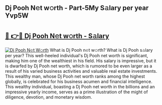 ## Dj Pooh N𝚎t w𝚘rth - Part-5My S𝚊lary per year Yvp5W

# <h2><a href="http://gc47vbl.nevu.top/?p=Dj+Pooh">🔗 👉🔴 Dj Pooh N𝚎t w𝚘rth - S𝚊lary</a></h2>

[![Dj Pooh N𝚎t W𝚘rth](https://i.imgur.com/Oavwk0R.jpeg)](http://gc47vbl.nevu.top/?p=Dj+Pooh)
What is Dj Pooh n𝚎t w𝚘rth? What is Dj Pooh s𝚊lary per year?
This well-heeled individual's Dj Pooh net worth is significant, making him one of the wealthiest in his field. His salary is impressive, but it is dwarfed by Dj Pooh net worth, which is rumored to be even larger as a result of his varied business activities and valuable real estate investments. This wealthy man, whose Dj Pooh net worth ranks among the highest globally, is celebrated for his business acumen and financial intelligence. This wealthy individual, boasting a Dj Pooh net worth in the billions and an impressive yearly income, serves as a prime illustration of the might of diligence, devotion, and monetary wisdom.
